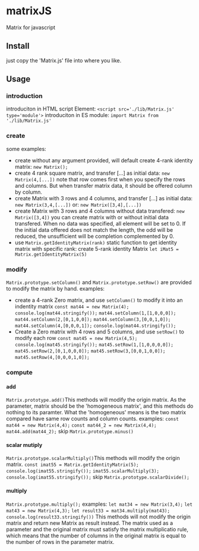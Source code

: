 # matrixJS
Matrix for javascript
## Install
just copy the 'Matrix.js' file into where you like.
## Usage
### introduction
introduciton in HTML script Element:
    `<script src='./lib/Matrix.js' type='module'>`
introduciton in ES module:
    `import Matrix from './lib/Matrix.js'`
### create
some examples:
* create without any argument provided, will default create 4-rank identity matrix:
    `new Matrix();`
* create 4 rank square matrix, and transfer [...] as initial data:
    `new Matrix(4,[...])`
    note that row comes first when you specify the rows and columns. But when transfer matrix data, it should be offered column by column.
* create Matrix with 3 rows and 4 columns, and transfer [...] as initial data:
    `new Matrix(3,4,[...])` or:
    `new Matrix([3,4],[...])`
* create Matrix with 3 rows and 4 columns without data transfered:
    `new Matrix([3,4])`
    you can create matrix with or without initial data transfered. When no data was specified, all element will be set to 0. If the initial data offered does not match the length, the odd will be reduced, the unsufficient will be completion complemented by 0.
* use `Matrix.getIdentityMatrix(rank)` static function to get identity matrix with specific rank:
    create 5-rank identity Matrix
    `let iMat5 = Matrix.getIdentityMatrix(5)`
### modify
`Matrix.prototype.setColumn()` and `Matrix.prototype.setRow()` are provided to modify the matrix by hand.
examples:
* create a 4-rank Zero matrix, and use `setColumn()` to modify it into an indentity matrix
`const mat44 = new Matrix(4);` 
`console.log(mat44.stringify());`
`mat44.setColumn(1,[1,0,0,0]);`
`mat44.setColumn(2,[0,1,0,0]);`
`mat44.setColumn(3,[0,0,1,0]);`
`mat44.setColumn(4,[0,0,0,1]);`
`console.log(mat44.stringify());`
* Create a Zero matrix with 4 rows and 5 columns, and use `setRow()` to modify each row
`const mat45 = new Matrix(4,5);`
`console.log(mat45.stringify());`
`mat45.setRow(1,[1,0,0,0,0]);`
`mat45.setRow(2,[0,1,0,0,0]);`
`mat45.setRow(3,[0,0,1,0,0]);`
`mat45.setRow(4,[0,0,0,1,0]);`
### compute
#### add
`Matrix.prototype.add()`This methods will modify the origin matrix. As the parameter, matrix should be the 'homogeneous matrix', and this methods do nothing to its paramter.
What the 'homogeneous' means is the two matrix compared have same row counts and column counts.
examples:
`const mat44 = new Matrix(4,4);`
`const mat44_2 = new Matrix(4,4);`
`mat44.add(mat44_2);`
skip `Matrix.prototype.minus()`
#### scalar mutiply
`Matrix.prototype.scalarMultiply()`This methods will modify the origin matrix.
`const imat55 = Matrix.getIdentityMatrix(5);`
`console.log(imat55.stringify());`
`imat55.scalarMultiply(3);`
`console.log(imat55.stringify());`
skip `Matrix.prototype.scalarDivide();`
#### multiply
`Matrix.prototype.multiply();`
examples:
`let mat34 = new Matrix(3,4);`
`let mat43 = new Matrix(4,3);`
`let result33 = mat34.multiply(mat43);`
`console.log(result33.stringify())`
This methods will not modify the origin matrix and return new Matrix as result instead. The matrix used as a parameter and the original matrix must satisfy the matrix multiplicatio  rule, which means that the number of columns in the original matrix is equal to the number of rows in the parameter matrix.
